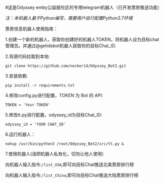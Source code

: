 #这是Odyssey emby公益服社区的专用telegram机器人（已开发票房推送功能）

*注：本机器人基于Python编写，需要用户自行配置Python3.7环境*

票房信息机器人使用指南：   

1.创建一个新的机器人，获取你创建好的机器人TOKEN，将机器人设为目标chat管理员。并通过@getidsbot机器人获取你的目标Chat_ID.

2.将源代码拉取到本地:

    git clone https://github.com/necker14/Odyssey_Bot2.git

3.安装依赖:

```pip install -r requirements.txt```

4.修改config.py进行配置，TOKEN 为 Bot 的 API:

```TOKEN = 'Your TOKEN'```

5.修改tt.py进行配置，odyssey_id为目标Chat_ID:

```odyssey_id = 'YOUR CHAT_ID'```

6.运行机器人：

```nohup /usr/bin/python3 /root/Odyssey_Bot2/src/tt.py &```

7.使用机器人(请把机器人私有化，切勿让他人使用)

向机器人输入指令:```/list_USA```,即可向目标Chat推送北美票房排行榜

向机器人输入指令:```/list_China```,即可向目标Chat推送大陆票房排行榜
